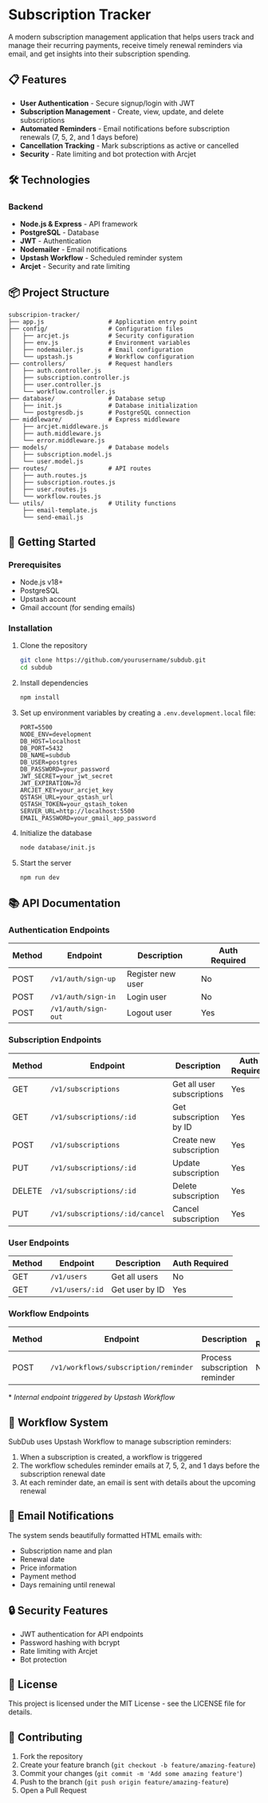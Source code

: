 # Subscription Tracker

A modern subscription management application that helps users track and manage their recurring payments, receive timely renewal reminders via email, and get insights into their subscription spending.



## 📋 Features

- **User Authentication** - Secure signup/login with JWT
- **Subscription Management** - Create, view, update, and delete subscriptions
- **Automated Reminders** - Email notifications before subscription renewals (7, 5, 2, and 1 days before)
- **Cancellation Tracking** - Mark subscriptions as active or cancelled
- **Security** - Rate limiting and bot protection with Arcjet

## 🛠️ Technologies

### Backend
- **Node.js & Express** - API framework
- **PostgreSQL** - Database
- **JWT** - Authentication
- **Nodemailer** - Email notifications
- **Upstash Workflow** - Scheduled reminder system
- **Arcjet** - Security and rate limiting

## 📦 Project Structure

```
subscripion-tracker/
├── app.js                  # Application entry point
├── config/                 # Configuration files
│   ├── arcjet.js           # Security configuration
│   ├── env.js              # Environment variables
│   ├── nodemailer.js       # Email configuration
│   └── upstash.js          # Workflow configuration
├── controllers/            # Request handlers
│   ├── auth.controller.js
│   ├── subscription.controller.js
│   ├── user.controller.js
│   └── workflow.controller.js
├── database/               # Database setup
│   ├── init.js             # Database initialization
│   └── postgresdb.js       # PostgreSQL connection
├── middleware/             # Express middleware
│   ├── arcjet.middleware.js
│   ├── auth.middleware.js
│   └── error.middleware.js
├── models/                 # Database models
│   ├── subscription.model.js
│   └── user.model.js
├── routes/                 # API routes
│   ├── auth.routes.js
│   ├── subscription.routes.js
│   ├── user.routes.js
│   └── workflow.routes.js
└── utils/                  # Utility functions
    ├── email-template.js
    └── send-email.js
```

## 🚀 Getting Started

### Prerequisites
- Node.js v18+
- PostgreSQL
- Upstash account
- Gmail account (for sending emails)

### Installation

1. Clone the repository
   ```bash
   git clone https://github.com/yourusername/subdub.git
   cd subdub
   ```

2. Install dependencies
   ```bash
   npm install
   ```

3. Set up environment variables by creating a `.env.development.local` file:
   ```
   PORT=5500
   NODE_ENV=development
   DB_HOST=localhost
   DB_PORT=5432
   DB_NAME=subdub
   DB_USER=postgres
   DB_PASSWORD=your_password
   JWT_SECRET=your_jwt_secret
   JWT_EXPIRATION=7d
   ARCJET_KEY=your_arcjet_key
   QSTASH_URL=your_qstash_url
   QSTASH_TOKEN=your_qstash_token
   SERVER_URL=http://localhost:5500
   EMAIL_PASSWORD=your_gmail_app_password
   ```

4. Initialize the database
   ```bash
   node database/init.js
   ```

5. Start the server
   ```bash
   npm run dev
   ```

## 📚 API Documentation

### Authentication Endpoints

| Method | Endpoint          | Description        | Auth Required |
|--------|-------------------|--------------------|--------------|
| POST   | `/v1/auth/sign-up` | Register new user  | No           |
| POST   | `/v1/auth/sign-in` | Login user         | No           |
| POST   | `/v1/auth/sign-out` | Logout user        | Yes          |

### Subscription Endpoints

| Method | Endpoint                        | Description                 | Auth Required |
|--------|---------------------------------|-----------------------------|--------------|
| GET    | `/v1/subscriptions`             | Get all user subscriptions  | Yes          |
| GET    | `/v1/subscriptions/:id`         | Get subscription by ID      | Yes          |
| POST   | `/v1/subscriptions`             | Create new subscription     | Yes          |
| PUT    | `/v1/subscriptions/:id`         | Update subscription         | Yes          |
| DELETE | `/v1/subscriptions/:id`         | Delete subscription         | Yes          |
| PUT    | `/v1/subscriptions/:id/cancel`  | Cancel subscription         | Yes          |

### User Endpoints

| Method | Endpoint           | Description           | Auth Required |
|--------|--------------------|-----------------------|--------------|
| GET    | `/v1/users`        | Get all users         | No           |
| GET    | `/v1/users/:id`    | Get user by ID        | Yes          |

### Workflow Endpoints

| Method | Endpoint                           | Description                | Auth Required |
|--------|-----------------------------------|----------------------------|--------------|
| POST   | `/v1/workflows/subscription/reminder` | Process subscription reminder | No*          |

\* *Internal endpoint triggered by Upstash Workflow*

## 🔄 Workflow System

SubDub uses Upstash Workflow to manage subscription reminders:

1. When a subscription is created, a workflow is triggered
2. The workflow schedules reminder emails at 7, 5, 2, and 1 days before the subscription renewal date
3. At each reminder date, an email is sent with details about the upcoming renewal

## 📧 Email Notifications

The system sends beautifully formatted HTML emails with:

- Subscription name and plan
- Renewal date
- Price information
- Payment method
- Days remaining until renewal

## 🔒 Security Features

- JWT authentication for API endpoints
- Password hashing with bcrypt
- Rate limiting with Arcjet
- Bot protection

## 📝 License

This project is licensed under the MIT License - see the LICENSE file for details.

## 🤝 Contributing

1. Fork the repository
2. Create your feature branch (`git checkout -b feature/amazing-feature`)
3. Commit your changes (`git commit -m 'Add some amazing feature'`)
4. Push to the branch (`git push origin feature/amazing-feature`)
5. Open a Pull Request
